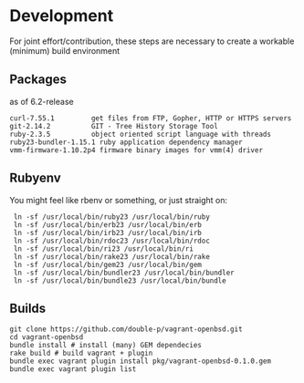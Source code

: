 # Development
For joint effort/contribution, these steps are necessary to create a workable (minimum) build environment

## Packages
as of 6.2-release
````
curl-7.55.1         get files from FTP, Gopher, HTTP or HTTPS servers
git-2.14.2          GIT - Tree History Storage Tool
ruby-2.3.5          object oriented script language with threads
ruby23-bundler-1.15.1 ruby application dependency manager
vmm-firmware-1.10.2p4 firmware binary images for vmm(4) driver
````

## Rubyenv
You might feel like rbenv or something, or just straight on:
````
 ln -sf /usr/local/bin/ruby23 /usr/local/bin/ruby
 ln -sf /usr/local/bin/erb23 /usr/local/bin/erb
 ln -sf /usr/local/bin/irb23 /usr/local/bin/irb
 ln -sf /usr/local/bin/rdoc23 /usr/local/bin/rdoc
 ln -sf /usr/local/bin/ri23 /usr/local/bin/ri
 ln -sf /usr/local/bin/rake23 /usr/local/bin/rake
 ln -sf /usr/local/bin/gem23 /usr/local/bin/gem
 ln -sf /usr/local/bin/bundler23 /usr/local/bin/bundler
 ln -sf /usr/local/bin/bundle23 /usr/local/bin/bundle
````

## Builds
````
git clone https://github.com/double-p/vagrant-openbsd.git
cd vagrant-openbsd
bundle install # install (many) GEM dependecies
rake build # build vagrant + plugin
bundle exec vagrant plugin install pkg/vagrant-openbsd-0.1.0.gem
bundle exec vagrant plugin list
````

